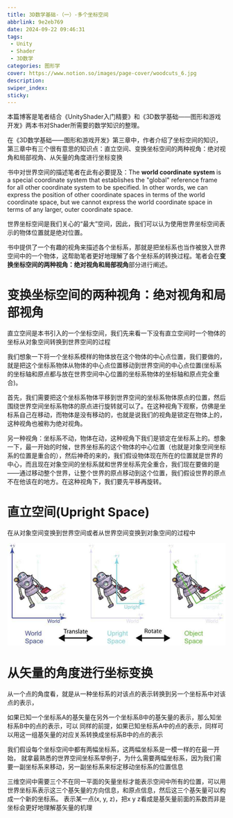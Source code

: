 ```yaml
---
title: 3D数学基础-（一）-多个坐标空间
abbrlink: 9e2eb769
date: 2024-09-22 09:46:31
tags:
 - Unity
 - Shader
 - 3D数学
categories: 图形学
cover: https://www.notion.so/images/page-cover/woodcuts_6.jpg
description:
swiper_index:
sticky:
---
```


本篇博客是笔者结合《UnityShader入门精要》和《3D数学基础——图形和游戏开发》两本书对Shader所需要的数学知识的整理。

在《3D数学基础——图形和游戏开发》第三章中，作者介绍了坐标空间的知识，
第三章中有三个很有意思的知识点：直立空间、变换坐标空间的两种视角：绝对视角和局部视角、从矢量的角度进行坐标变换

书中对世界空间的描述笔者在此有必要提及：The **world coordinate system** is a special coordinate system that establishes the "global" reference frame for all other coordinate system to be specified. In other words, we can express the position of other coordinate spaces in terms of the world coordinate space, but we cannot express the world coordinate space in terms of any larger, outer coordinate space.

世界坐标空间是我们关心的“最大”空间，因此，我们可以认为使用世界坐标空间表示的物体位置就是绝对位置。

书中提供了一个有趣的视角来描述各个坐标系，那就是把坐标系也当作被放入世界空间中的一个物体，这帮助笔者更好地理解了各个坐标系的转换过程。笔者会在**变换坐标空间的两种视角：绝对视角和局部视角**部分进行阐述。


# 变换坐标空间的两种视角：绝对视角和局部视角

直立空间是本书引入的一个坐标空间，我们先来看一下没有直立空间时一个物体的坐标从对象空间转换到世界空间的过程

我们想象一下将一个坐标系模样的物体放在这个物体的中心点位置，我们要做的，就是把这个坐标系物体从物体的中心点位置移动到世界空间的中心点位置(坐标系的坐标轴和原点都与放在世界空间中心位置的坐标系物体的坐标轴和原点完全重合)。

首先，我们需要把这个坐标系物体平移到世界空间的坐标系物体原点的位置，然后围绕世界空间坐标系物体的原点进行旋转就可以了。在这种视角下观察，仿佛是坐标系自己在移动，而物体是没有移动的，也就是说我们的视角是锁定在物体上的，这种视角也被称为绝对视角。

另一种视角：坐标系不动，物体在动，这种视角下我们是锁定在坐标系上的。想象一下，最一开始的时候，世界坐标系的这个物体的中心位置（也就是对象空间坐标系的位置是重合的），然后神奇的来的，我们假设物体现在所在的位置就是世界的中心，而且现在对象空间的坐标系就和世界坐标系完全重合，我们现在要做的是——通过移动整个世界，让整个世界的原点移动到这个位置，我们假设世界的原点不在他该在的地方。在这种视角下，我们要先平移再旋转。


# 直立空间(Upright Space)

在从对象空间变换到世界空间或者从世界空间变换到对象空间的过程中

![](UnityShader入门精要笔记-4-学习Shader需要的数学基础/image.png)

# 从矢量的角度进行坐标变换

从一个点的角度看，就是从一种坐标系的对该点的表示转换到另一个坐标系中对该点的表示，

如果已知一个坐标系A的基矢量在另外一个坐标系B中的基矢量的表示，那么知坐标系B中的点的表示，可以
同样的前提，如果已知坐标系A中的点的表示，同样可以用这一组基矢量的对应关系转换成坐标系B中的点的表示



我们假设每个坐标空间中都有两幅坐标系，这两幅坐标系是一模一样的在最一开始，
就拿最熟悉的世界空间坐标系举例子，为什么需要两幅坐标系，因为我们需要一副坐标系来移动，另一副坐标系来标定移动坐标系的位置信息

三维空间中需要三个不在同一平面的矢量坐标才能表示空间中所有的位置，可以用世界坐标系表示这三个基矢量的方向信息，和原点信息，然后这三个基矢量可以构成一个新的坐标系。 表示某一点(x, y, z)，把x y z看成是基矢量前面的系数而非是坐标会更好地理解基矢量的机理